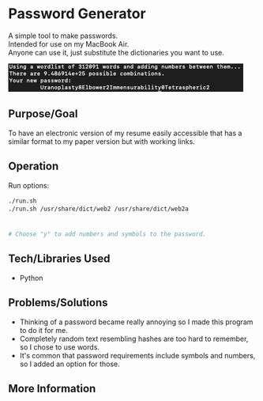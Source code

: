 # Password Generator
A simple tool to make passwords.  
Intended for use on my MacBook Air.  
Anyone can use it, just substitute the dictionaries you want to use.  

![Screenshot](screenshot.png)

## Purpose/Goal
To have an electronic version of my resume easily accessible that has a similar format to my paper version but with working links.

## Operation
Run options:
```bash
./run.sh
./run.sh /usr/share/dict/web2 /usr/share/dict/web2a


# Choose "y" to add numbers and symbols to the password.
```

## Tech/Libraries Used
* Python

## Problems/Solutions
* Thinking of a password became really annoying so I made this program to do it for me.
* Completely random text resembling hashes are too hard to remember, so I chose to use words.
* It's common that password requirements include symbols and numbers, so I added an option for those.

## More Information
